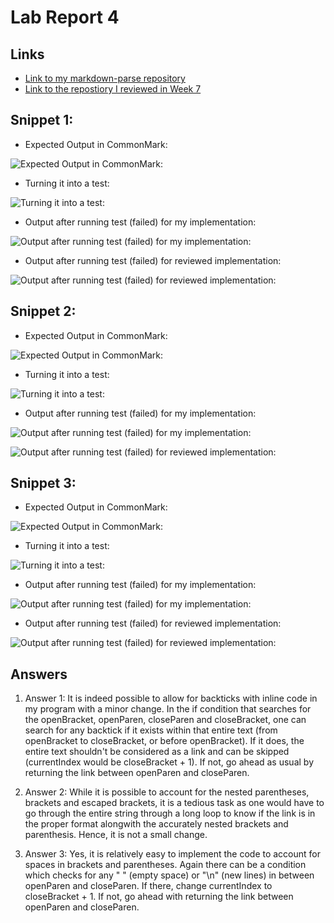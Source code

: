 # Lab Report 4

## Links

* [Link to my markdown-parse repository](https://github.com/Mashyuf/markdown-parser)
* [Link to the repostiory I reviewed in Week 7](https://github.com/cmy0357/markdown-parser)

## Snippet 1:

* Expected Output in CommonMark:

![Expected Output in CommonMark:](https://jemilparikh.github.io/Cse15L-LabReports/snippet1expectedOutput.png)

* Turning it into a test:

![Turning it into a test:]([https://jemilparikh.github.io/Cse15L-LabReports/1.png](https://jemilparikh.github.io/Cse15L-LabReports/Screen%20Shot%202022-05-31%20at%202.47.56%20PM.png))

* Output after running test (failed) for my implementation:

![Output after running test (failed) for my implementation:](https://jemilparikh.github.io/Cse15L-LabReports/Screen%20Shot%202022-05-31%20at%202.43.26%20PM.png)

* Output after running test (failed) for reviewed implementation:

![Output after running test (failed) for reviewed implementation:](https://jemilparikh.github.io/Cse15L-LabReports/Screen%20Shot%202022-05-31%20at%202.42.56%20PM.png)

## Snippet 2:

* Expected Output in CommonMark:

![Expected Output in CommonMark:](https://jemilparikh.github.io/Cse15L-LabReports/snippet2expectedOutput.png)

* Turning it into a test:

![Turning it into a test:](https://jemilparikh.github.io/Cse15L-LabReports/2.png)

* Output after running test (failed) for my implementation:

![Output after running test (failed) for my implementation:](https://jemilparikh.github.io/Cse15L-LabReports/8.png)

![Output after running test (failed) for reviewed implementation:](https://jemilparikh.github.io/Cse15L-LabReports/5.png)

## Snippet 3:

* Expected Output in CommonMark:

![Expected Output in CommonMark:](https://jemilparikh.github.io/Cse15L-LabReports/snippet3expectedOutput.png)

* Turning it into a test:

![Turning it into a test:](https://jemilparikh.github.io/Cse15L-LabReports/3.png)

* Output after running test (failed) for my implementation:

![Output after running test (failed) for my implementation:](https://jemilparikh.github.io/Cse15L-LabReports/9.png)

* Output after running test (failed) for reviewed implementation:

![Output after running test (failed) for reviewed implementation:](https://jemilparikh.github.io/Cse15L-LabReports/6.png)


## Answers

1. Answer 1: It is indeed possible to allow for backticks with inline code in my program with a minor change. In the if condition that searches for the openBracket, openParen, closeParen and closeBracket, one can search for any backtick if it exists within that entire text (from openBracket to closeBracket, or before openBracket). If it does, the entire text shouldn't be considered as a link and can be skipped (currentIndex would be closeBracket + 1). If not, go ahead as usual by returning the link between openParen and closeParen.

2. Answer 2: While it is possible to account for the nested parentheses, brackets and escaped brackets, it is a tedious task as one would have to go through the entire string through a long loop to know if the link is in the proper format alongwith the accurately nested brackets and parenthesis. Hence, it is not a small change.

3. Answer 3: Yes, it is relatively easy to implement the code to account for spaces in brackets and parentheses. Again there can be a condition which checks for any " " (empty space) or "\n" (new lines) in between openParen and closeParen. If there, change currentIndex to closeBracket + 1. If not, go ahead with returning the link between openParen and closeParen.



